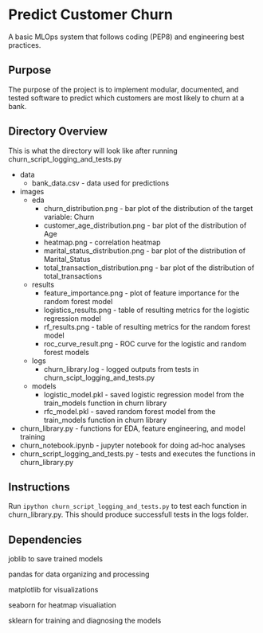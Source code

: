 # Predict Customer Churn

A basic MLOps system that follows coding (PEP8) and engineering best practices.

## Purpose

The purpose of the project is to implement modular, documented, and tested software to predict which customers are most likely to churn at a bank.

## Directory Overview

This is what the directory will look like after running churn_script_logging_and_tests.py 

* data
    - bank_data.csv - data used for predictions
* images
    - eda
        - churn_distribution.png - bar plot of the distribution of the target variable: Churn
        - customer_age_distribution.png - bar plot of the distribution of Age
        - heatmap.png - correlation heatmap
        - marital_status_distribution.png - bar plot of the distribution of Marital_Status
        - total_transaction_distribution.png - bar plot of the distribution of total_transactions
    - results
        - feature_importance.png - plot of feature importance for the random forest model
        - logistics_results.png - table of resulting metrics for the logistic regression model
        - rf_results.png - table of resulting metrics for the random forest model
        - roc_curve_result.png - ROC curve for the logistic and random forest models
    - logs
        - churn_library.log - logged outputs from tests in churn_scipt_logging_and_tests.py
    - models
        - logistic_model.pkl - saved logistic regression model from the train_models function in churn library
        - rfc_model.pkl - saved random forest model from the train_models function in churn library
* churn_library.py - functions for EDA, feature engineering, and model training
* churn_notebook.ipynb - jupyter notebook for doing ad-hoc analyses
* churn_script_logging_and_tests.py - tests and executes the functions in churn_library.py

## Instructions

Run `ipython churn_script_logging_and_tests.py` to test each function in churn_library.py. This should produce successfull tests in the logs folder.

## Dependencies
joblib to save trained models

pandas for data organizing and processing

matplotlib for visualizations

seaborn for heatmap visualiation

sklearn for training and diagnosing the models

